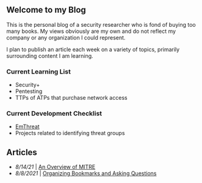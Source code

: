 ## Welcome to my Blog

This is the personal blog of a security researcher who is fond of buying too many books. My views obviously are my own and do not reflect my company or any organization I could represent. 

I plan to publish an article each week on a variety of topics, primarily surrounding content I am learning.

### Current Learning List
- Security+
- Pentesting
- TTPs of ATPs that purchase network access

### Current Development Checklist
- [EmThreat](https://github.com/steelsleuth/EmThreat) 
- Projects related to identifying threat groups

## Articles
- *8/14/21* | [An Overview of MITRE](https://steelsleuth.github.io/vigilant-meme/MITRE)
- *8/8/2021* | [Organizing Bookmarks and Asking Questions](https://steelsleuth.github.io/vigilant-meme/Organizing-Bookmarks) 

